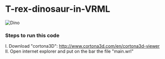 # T-rex-dinosaur-in-VRML
![Dino](https://user-images.githubusercontent.com/89166148/169633961-3e363ea3-400d-4a9c-8135-a36d483189b5.png)

### Steps to run this code
I. Download "cortona3D": http://www.cortona3d.com/en/cortona3d-viewer 
II. Open internet explorer and put on the bar the file "main.wrl"
